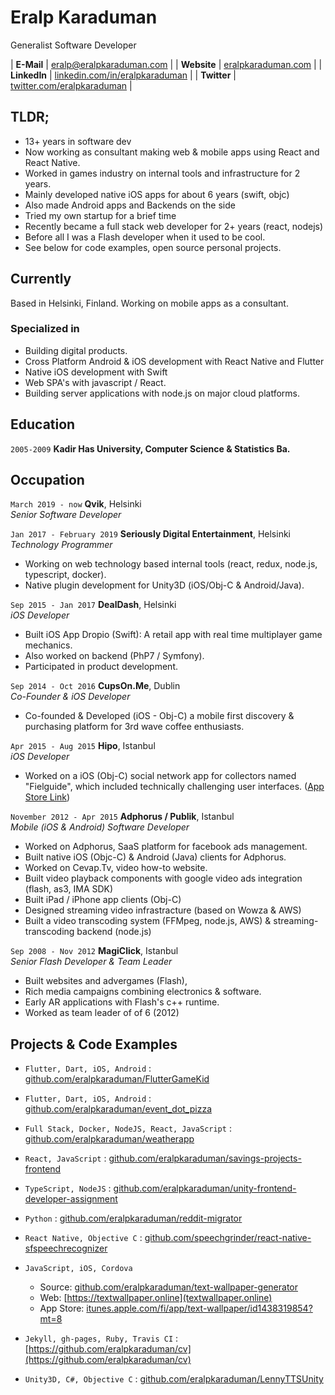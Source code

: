 # Eralp Karaduman
Generalist Software Developer

| __E-Mail__   | [eralp@eralpkaraduman.com](mailto:eralp@eralpkaraduman.com)              | 
| __Website__  | [eralpkaraduman.com](https://eralpkaraduman.com)                         |
| __LinkedIn__ | [linkedin.com/in/eralpkaraduman](https://linkedin.com/in/eralpkaraduman) |
| __Twitter__  | [twitter.com/eralpkaraduman](https://twitter.com/eralpkaraduman)         |

## TLDR;

- 13+ years in software dev
- Now working as consultant making web & mobile apps using React and React Native.
- Worked in games industry on internal tools and infrastructure for 2 years.
- Mainly developed native iOS apps for about 6 years (swift, objc)
- Also made Android apps and Backends on the side
- Tried my own startup for a brief time
- Recently became a full stack web developer for 2+ years (react, nodejs)
- Before all I was a Flash developer when it used to be cool.
- See below for code examples, open source personal projects.

## Currently

Based in Helsinki, Finland. Working on mobile apps as a consultant.


### Specialized in

- Building digital products.
- Cross Platform Android & iOS development with React Native and Flutter
- Native iOS development with Swift
- Web SPA's with javascript / React.
- Building server applications with node.js on major cloud platforms.


## Education

`2005-2009`
__Kadir Has University, Computer Science & Statistics Ba.__


## Occupation

`March 2019 - now`
__Qvik__, Helsinki  
_Senior Software Developer_


`Jan 2017 - February 2019`
__Seriously Digital Entertainment__, Helsinki  
_Technology Programmer_

- Working on web technology based internal tools (react, redux, node.js, typescript, docker).
- Native plugin development for Unity3D (iOS/Obj-C & Android/Java).


`Sep 2015 - Jan 2017`
__DealDash__, Helsinki  
_iOS Developer_

- Built iOS App Dropio (Swift): A retail app with real time multiplayer game mechanics.
- Also worked on backend (PhP7 / Symfony).
- Participated in product development. 


`Sep 2014 - Oct 2016`
__CupsOn.Me__, Dublin  
_Co-Founder & iOS Developer_

- Co-founded & Developed (iOS - Obj-C) a mobile first discovery &
purchasing platform for 3rd wave coffee enthusiasts.


`Apr 2015 - Aug 2015`
__Hipo__, Istanbul  
_iOS Developer_

- Worked on a iOS (Obj-C) social network app for collectors named "Fielguide", 
which included technically challenging user interfaces.
([App Store Link](https://itunes.apple.com/us/app/fieldguide-for-everything/id879829383?mt=8))


`November 2012 - Apr 2015` 
__Adphorus / Publik__, Istanbul  
_Mobile (iOS & Android) Software Developer_

- Worked on Adphorus, SaaS platform for facebook ads management.
- Built native iOS (Objc-C) & Android (Java) clients for Adphorus.
- Worked on Cevap.Tv, video how-to website. 
- Built video playback components with google video ads integration (flash, as3, IMA SDK)
- Built iPad / iPhone app clients (Obj-C)
- Designed streaming video infrastracture (based on Wowza & AWS)
- Built a video transcoding system (FFMpeg, node.js, AWS) & streaming-transcoding backend (node.js)


`Sep 2008 - Nov 2012` __MagiClick__, Istanbul  
_Senior Flash Developer & Team Leader_

- Built websites and  advergames (Flash), 
- Rich media campaigns combining electronics & software.
- Early AR applications with Flash's c++ runtime.
- Worked as team leader of  of 6 (2012)

## Projects & Code Examples

- `Flutter, Dart, iOS, Android` : [github.com/eralpkaraduman/FlutterGameKid](https://github.com/eralpkaraduman/FlutterGameKid)

- `Flutter, Dart, iOS, Android` : [github.com/eralpkaraduman/event_dot_pizza](https://github.com/eralpkaraduman/event_dot_pizza)

- `Full Stack, Docker, NodeJS, React, JavaScript` : [github.com/eralpkaraduman/weatherapp](https://github.com/eralpkaraduman/weatherapp)

- `React, JavaScript` : [github.com/eralpkaraduman/savings-projects-frontend](http://github.com/eralpkaraduman/savings-projects-frontend)

- `TypeScript, NodeJS` : [github.com/eralpkaraduman/unity-frontend-developer-assignment](https://github.com/eralpkaraduman/unity-frontend-developer-assignment)

- `Python` : [github.com/eralpkaraduman/reddit-migrator](https://github.com/eralpkaraduman/reddit-migrator)

- `React Native, Objective C` : [github.com/speechgrinder/react-native-sfspeechrecognizer](https://github.com/speechgrinder/react-native-sfspeechrecognizer)

- `JavaScript, iOS, Cordova`
  - Source: [github.com/eralpkaraduman/text-wallpaper-generator](https://github.com/eralpkaraduman/text-wallpaper-generator)
  - Web: [https://textwallpaper.online](textwallpaper.online)
  - App Store: [itunes.apple.com/fi/app/text-wallpaper/id1438319854?mt=8](https://itunes.apple.com/fi/app/text-wallpaper/id1438319854?mt=8)

- `Jekyll, gh-pages, Ruby, Travis CI` : [https://github.com/eralpkaraduman/cv](https://github.com/eralpkaraduman/cv)

- `Unity3D, C#, Objective C` : [github.com/eralpkaraduman/LennyTTSUnity](https://github.com/eralpkaraduman/LennyTTSUnity)
